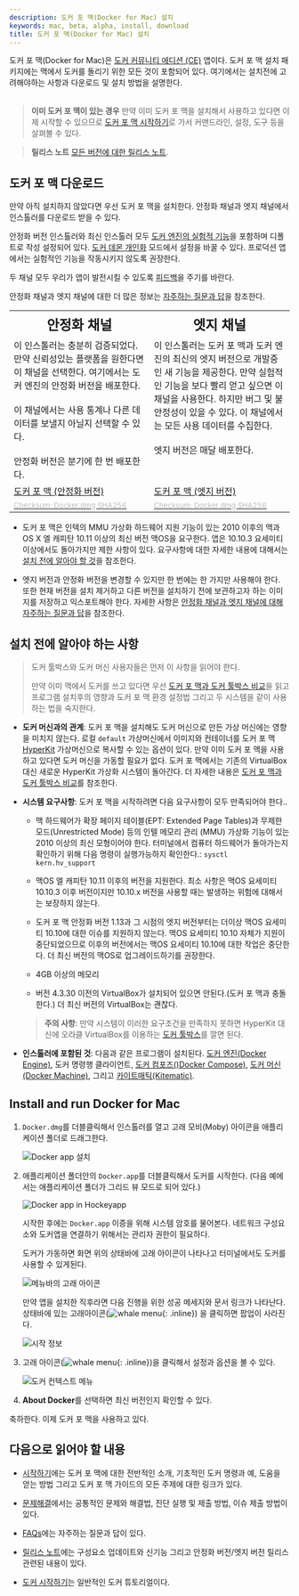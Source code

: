 ```yaml
---
description: 도커 포 맥(Docker for Mac) 설치
keywords: mac, beta, alpha, install, download
title: 도커 포 맥(Docker for Mac) 설치
---
```


도커 포 맥(Docker for Mac)은 [도커 커뮤니티 에디션 (CE)](https://www.docker.com/community-edition) 앱이다.
도커 포 맥 설치 패키지에는 맥에서 도커를 돌리기 위한 모든 것이 포함되어 있다. 
여기에서는 설치전에 고려해야하는 사항과 다운로드 및 설치 방법을 설명한다.<br><br>

> **이미 도커 포 맥이 있는 경우** 만약 이미 도커 포 맥을
설치해서 사용하고 있다면 이제 시작할 수 있으므로 
[도커 포 맥 시작하기](index.md)로 가서 커맨드라인, 설정, 도구
등을 살펴볼 수 있다. 

>**릴리스 노트** [모든 버전에 대한 릴리스 노트](release-notes.md).

## 도커 포 맥 다운로드

만약 아직 설치하지 않았다면 우선 도커 포 맥을 설치한다. 안정화 채널과 엣지 채널에서 인스톨러를
다운로드 받을 수 있다.

안정화 버전 인스톨러와 최신 인스톨러 모두 <a
href="https://github.com/docker/docker-ce/blob/master/components/cli/experimental/README.md">
도커 엔진의 실험적 기능</a>을 포함하며 디폴트로 작성 설정되어 있다.
[도커 데몬 개인화](/docker-for-mac/index.md#daemon-experimental-mode) 모드에서 설정을 
바꿀 수 있다. 프로덕션 앱에서는 실험적인 기능을 작동시키지 않도록 권장한다.

두 채널 모두 우리가 앱이 발전시킬 수 있도록  <a
href="troubleshoot/#diagnose-problems-send-feedback-and-create-github-issues">피드백</a>을
주기를 바란다.

안정화 채널과 엣지 채널에 대한 더 많은 정보는 
[자주하는 질문과 답](/docker-for-mac/faqs.md#stable-and-edge-channels)을 참조한다.

<table style="width:100%">
  <tr>
    <th style="font-size: x-large; font-family: arial">안정화 채널</th>
    <th style="font-size: x-large; font-family: arial">엣지 채널</th>
  </tr>
  <tr valign="top">
    <td width="50%">
    이 인스톨러는 충분히 검증되었다. 만약 신뢰성있는 플랫폼을 원한다면 이 채널을 선택한다.
    여기에서는 도커 엔진의 안정화 버전을 배포한다.<br><br>
    이 채널에서는 사용 통계나 다른 데이터를 보낼지 아닐지 선택할 수 있다.<br><br>
    안정화 버전은 분기에 한 번 배포한다.
   </td>
    <td width="50%">
    이 인스톨러는 도커 포 맥과 도커 엔진의 최신의 엣지 버전으로 개발중인 새 기능을 제공한다.
    만약 실험적인 기능을 보다 빨리 얻고 싶으면 이 채널을 사용한다.
    하지만 버그 및 불안정성이 있을 수 있다.
    이 채널에서는 모든 사용 데이터를 수집한다.<br><br>
    엣지 버전은 매달 배포한다.
    </td>
  </tr>
  <tr valign="top">
  <td width="50%">
  <a class="button outline-btn" href="https://download.docker.com/mac/stable/Docker.dmg">도커 포 맥 (안정화 버전)</a>
  </td>
  <td width="50%">
  <a class="button outline-btn" href="https://download.docker.com/mac/edge/Docker.dmg">도커 포 맥 (엣지 버전)</a>
  </td>
  </tr>
  <tr valign="top">
  <td width="50%">
  <a href="https://download.docker.com/mac/stable/Docker.dmg.sha256sum"><font color="#BDBDBD" size="-1">Checksum: Docker.dmg SHA256</font></a>
  </td>
  <td width="50%">
  <a href="https://download.docker.com/mac/edge/Docker.dmg.sha256sum"><font color="#BDBDBD" size="-1">Checksum: Docker.dmg SHA256</font></a>
  </td>
  </tr>
</table>

* 도커 포 맥은 인텍의 MMU 가상화 하드웨어 지원 기능이 있는 2010 이후의 맥과 
  OS X 엘 캐피탄 10.11 이상의 최신 버전 맥OS을 요구한다. 
  앱은 10.10.3 요세미티 이상에서도 돌아가지만 제한 사항이 있다. 
  요구사항에 대한 자세한 내용에 대해서는 [설치 전에 알아야 할 것](#what-to-know-before-you-install)을 참조한다.

* 엣지 버전과 안정화 버전을 변경할 수 있지만 한 번에는 한 가지만 사용해야 한다.
  또한 현재 버전을 설치 제거하고 다른 버전을 설치하기 전에 보관하고자 하는 이미지를
  저장하고 익스포트해야 한다. 자세한 사항은 
  [안정화 채널과 엣지 채널에 대해 자주하는 질문과 답](faqs.md#stable-and-edge-channels)을 참조한다.

##  설치 전에 알아야 하는 사항 

> 도커 툴박스와 도커 머신 사용자들은 먼저 이 사항을 읽어야 한다.
>
> 만약 이미 맥에서 도커를 쓰고 있다면 우선 
> [도커 포 맥과 도커 툴박스 비교](docker-toolbox.md)을 읽고
> 프로그램 설치후의 영향과 도커 포 맥 환경 설정법 그리고 두 시스템을 같이 사용하는 법을 숙지한다.

* **도커 머신과의 관계**: 도커 포 맥을 설치해도 도커 머신으로 만든 가상 머신에는 영향을 미치지 않는다.
  로컬 `default` 가상머신에서 이미지와 컨테이너를 도커 포 맥 [HyperKit](https://github.com/docker/HyperKit/) 
  가상머신으로 복사할 수 있는 옵션이 있다. 
  만약 이미 도커 포 맥을 사용하고 있다면 도커 머신을 가동할 필요가 없다.
  도커 포 맥에서는 기존의 VirtualBox 대신 새로운 HyperKit 가상화 시스템이 돌아간다.
  더 자세한 내용은 [도커 포 맥과 도커 툴박스 비교](docker-toolbox.md)를 참조한다.  

* **시스템 요구사항**: 도커 포 맥을 시작하려면 다음 요구사항이 모두 만족되어야 한다..

  - 맥 하드웨어가 확장 페이지 테이블(EPT: Extended Page Tables)과 
    무제한 모드(Unrestricted Mode) 등의 인텔 메모리 관리 (MMU) 
    가상화 기능이 있는 2010 이상의 최신 모형이어야 한다. 
    터미널에서 컴퓨터 하드웨어가 돌아가는지 확인하기 위해 
    다음 명령이 실행가능하지 확인한다.: `sysctl kern.hv_support`
    
  - 맥OS 엘 캐피탄 10.11 이후의 버전을 지원한다.
    최소 사항은 맥OS 요세미티 10.10.3 이후 버전이지만
    10.10.x 버전을 사용할 때는 발생하는 위험에 대해서는 보장하지 않는다.
 
  - 도커 포 맥 안정화 버전 1.13과 그 시점의 엣지 버전부터는
    더이상 맥OS 요세미티 10.10에 대한 이슈를 지원하지 않는다.
    맥OS 요세미티 10.10 자체가 지원이 중단되었으므로 이후의 버전에서는 
    맥OS 요세미티 10.10에 대한 작업은 중단한다.
    더 최신 버전의 맥OS로 업그레이드하기를 권장한다.

  - 4GB 이상의 메모리

  - 버전 4.3.30 이전의 VirtualBox가 설치되어 있으면 안된다.(도커 포 맥과 충돌한다.)
    더 최신 버전의 VirtualBox는 괜찮다.

  > **주의 사항**: 만약 시스템이 이러한 요구조건을 만족하지 못하면
  > HyperKit 대신에 오라클 VirtualBox를 이용하는
  > [도커 툴박스](/toolbox/overview.md)를 깔면 된다.


* **인스톨러에 포함된 것**: 다음과 같은 프로그램이 설치된다.
  [도커 엔진(Docker Engine)](/engine/userguide/), 도커 명령행 클라이언트,
  [도커 컴포즈()Docker Compose)](/compose/overview/), 
  [도커 머신(Docker Machine)](/machine/overview/), 그리고 [카이트매틱(Kitematic)](/kitematic/userguide.md).

## Install and run Docker for Mac

1.  `Docker.dmg`를 더블클릭해서 인스톨러를 열고 고래 모비(Moby) 아이콘을 애플리케이션 폴더로 드래그한다.

	  ![Docker app 설치](/docs-korean-docker/docker-for-mac/images/docker-app-drag.png)

2.  애플리케이션 폴더안의 `Docker.app`를 더블클릭해서 도커를 시작한다. 
    (다음 예에서는 애플리케이션 폴더가 그리드 뷰 모드로 되어 있다.)
    
	  ![Docker app in Hockeyapp](/docs-korean-docker/docker-for-mac/images/docker-app-in-apps.png)

	  시작한 후에는 `Docker.app` 이증을 위해 시스템 암호를 물어본다.
	  네트워크 구성요소와 도커앱을 연결하기 위해서는 관리자 권한이 필요하다.
	  
	  도커가 가동하면 화면 위의 상태바에 고래 아이콘이 나타나고 터미널에서도 도커를 사용할 수 있게된다.

	  ![메뉴바의 고래 아이콘](/docs-korean-docker/docker-for-mac/images/whale-in-menu-bar.png)

    만약 앱을 설치한 직후라면 다음 진행을 위한 성공 메세지와 문서 링크가 나타난다.
    상태바에 있는 고래아이콘(![whale
    menu](/docs-korean-docker/docker-for-mac/images/whale-x.png){: .inline}) 을 클릭하면 팝업이 사라진다.

	  ![시작 정보](/docs-korean-docker/docker-for-mac/images/mac-install-success-docker-cloud.png)

3.  고래 아이콘(![whale menu](/docs-korean-docker/docker-for-mac/images/whale-x.png){: .inline})을
    클릭해서 설정과 옵션을 볼 수 있다.

	  ![도커 컨텍스트 메뉴](images/menu.png)

4.  **About Docker**를 선택하면 최신 버전인지 확인할 수 있다.

축하한다. 이제 도커 포 맥을 사용하고 있다.

## 다음으로 읽어야 할 내용

* [시작하기](index.md)에는 도커 포 맥에 대한 전반적인 소개,
기초적인 도커 명령과 예, 도움을 얻는 방법 그리고 도커 포 맥 가이드의
모든 주제에 대한 링크가 있다.

* [문제해결](troubleshoot.md)에서는 공통적인 문제와 해결법, 진단 실행 및 제출 방법, 이슈 제출 방법이 있다.

* [FAQs](faqs.md)에는 자주하는 질문과 답이 있다.

* [릴리스 노트](release-notes.md)에는 구성요소 업데이트와 신기능 그리고 안정화 버전/엣지 버전 릴리스 관련된 내용이 있다.

* [도커 시작하기](/get-started/)는 일반적인 도커 튜토리얼이다.
